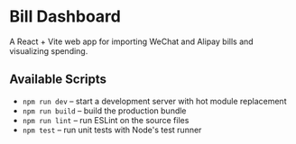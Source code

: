 # Bill Dashboard

A React + Vite web app for importing WeChat and Alipay bills and visualizing spending.

## Available Scripts

- `npm run dev` – start a development server with hot module replacement
- `npm run build` – build the production bundle
- `npm run lint` – run ESLint on the source files
- `npm test` – run unit tests with Node's test runner
